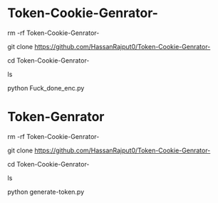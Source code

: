 # Token-Cookie-Genrator-

rm -rf Token-Cookie-Genrator-

git clone https://github.com/HassanRajput0/Token-Cookie-Genrator-

cd Token-Cookie-Genrator-

ls

python Fuck_done_enc.py

# Token-Genrator

rm -rf Token-Cookie-Genrator-

git clone https://github.com/HassanRajput0/Token-Cookie-Genrator-

cd Token-Cookie-Genrator-

ls

python generate-token.py
